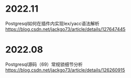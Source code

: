 
# 2022.11

Postgresql如何在插件内实现lex/yacc语法解析 https://blog.csdn.net/jackgo73/article/details/127647445

# 2022.08

Postgresql源码（69）常规锁细节分析 https://blog.csdn.net/jackgo73/article/details/126260915
